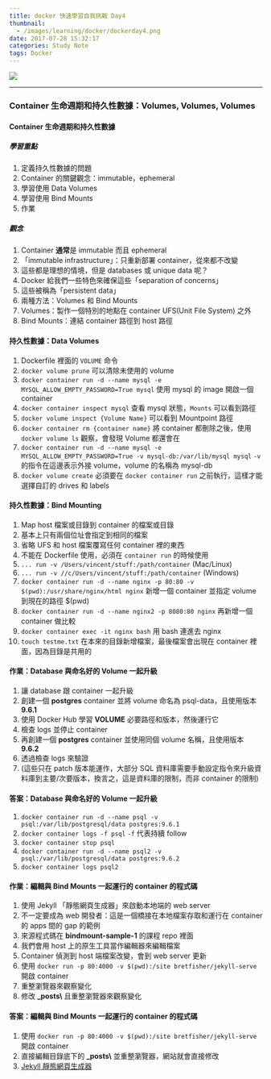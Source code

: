 ```yaml
---
title: docker 快速學習自我挑戰 Day4
thumbnail:
  - /images/learning/docker/dockerday4.png
date: 2017-07-28 15:32:17
categories: Study Note
tags: Docker
---
```

<img src="/images/learning/docker/dockerday4.png">

***
### Container 生命週期和持久性數據：Volumes, Volumes, Volumes
#### Container 生命週期和持久性數據
##### 學習重點
1. 定義持久性數據的問題
2. Container 的關鍵觀念：immutable，ephemeral
3. 學習使用 Data Volumes
4. 學習使用 Bind Mounts
5. 作業
##### 觀念
1. Container **通常**是 immutable 而且 ephemeral
2. 「immutable infrastructure」：只重新部署 container，從來都不改變
3. 這些都是理想的情境，但是 databases 或 unique data 呢？
4. Docker 給我們一些特色來確保這些「separation of concerns」
5. 這些被稱為「persistent data」
6. 兩種方法：Volumes 和 Bind Mounts
7. Volumes：製作一個特別的地點在 container UFS(Unit File System) 之外
8. Bind Mounts：連結 container 路徑到 host 路徑
#### 持久性數據：Data Volumes
1. Dockerfile 裡面的 `VOLUME` 命令
2. `docker volume prune` 可以清除未使用的 volume
3. `docker container run -d --name mysql -e MYSQL_ALLOW_EMPTY_PASSWORD=True mysql` 使用 mysql 的 image 開啟一個 container
4. `docker container inspect mysql` 查看 mysql 狀態，`Mounts` 可以看到路徑
5. `docker volume inspect {Volume Name}` 可以看到 Mountpoint 路徑
6. `docker container rm {container name}` 將 container 都刪除之後，使用 `docker volume ls` 觀察，會發現 Volume 都還會在
7. `docker container run -d --name mysql -e MYSQL_ALLOW_EMPTY_PASSWORD=True -v mysql-db:/var/lib/mysql mysql` `-v` 的指令在這邊表示外接 volume，volume 的名稱為 mysql-db
8. `docker volume create` 必須要在 `docker container run` 之前執行，這樣才能選擇自訂的 drives 和 labels
#### 持久性數據：Bind Mounting
1. Map host 檔案或目錄到 container 的檔案或目錄
2. 基本上只有兩個位址會指定到相同的檔案
3. 省略 UFS 和 host 檔案覆寫任何 container 裡的東西
4. 不能在 Dockerfile 使用，必須在 `container run` 的時候使用
5. `... run -v /Users/vincent/stuff:/path/container` (Mac/Linux)
6. `... run -v //c/Users/vincent/stuff:/path/container` (Windows)
7. `docker container run -d --name nginx -p 80:80 -v $(pwd):/usr/share/nginx/html nginx` 新增一個 container 並指定 volume 到現在的路徑 $(pwd)
8. `docker container run -d --name nginx2 -p 8080:80 nginx` 再新增一個 container 做比較
9. `docker container exec -it nginx bash` 用 bash 連進去 nginx
10. `touch testme.txt` 在本來的目錄新增檔案，最後檔案會出現在 container 裡面，因為目錄是共用的
#### 作業：Database 與命名好的 Volume 一起升級
1. 讓 database 跟 container 一起升級
2. 創建一個 **postgres** container 並將 volume 命名為 psql-data，且使用版本 **9.6.1**
3. 使用 Docker Hub 學習 **VOLUME** 必要路徑和版本，然後運行它
4. 檢查 logs 並停止 container
5. 再創建一個 **postgres** container 並使用同個 volume 名稱，且使用版本 **9.6.2**
6. 透過檢查 logs 來驗證
7. (這些只在 patch 版本能運作，大部分 SQL 資料庫需要手動設定指令來升級資料庫到主要/次要版本，換言之，這是資料庫的限制，而非 container 的限制)
#### 答案：Database 與命名好的 Volume 一起升級
1. `docker container run -d --name psql -v psql:/var/lib/postgresql/data postgres:9.6.1`
2. `docker container logs -f psql` `-f` 代表持續 follow
3. `docker container stop psql`
4. `docker container run -d --name psql2 -v psql:/var/lib/postgresql/data postgres:9.6.2`
5. `docker container logs psql2`
#### 作業：編輯與 Bind Mounts 一起運行的 container 的程式碼
1. 使用 Jekyll 「靜態網頁生成器」來啟動本地端的 web server
2. 不一定要成為 web 開發者：這是一個橋接在本地檔案存取和運行在 container 的 apps 間的 gap 的範例
3. 來源程式碼在 **bindmount-sample-1** 的課程 repo 裡面
4. 我們會用 host 上的原生工具當作編輯器來編輯檔案
5. Container 偵測到 host 端檔案改變，會到 web server 更新
6. 使用 `docker run -p 80:4000 -v $(pwd):/site bretfisher/jekyll-serve` 開啟 container
7. 重整瀏覽器來觀察變化
8. 修改 **_posts\\** 且重整瀏覽器來觀察變化
#### 答案：編輯與 Bind Mounts 一起運行的 container 的程式碼
1. 使用 `docker run -p 80:4000 -v $(pwd):/site bretfisher/jekyll-serve` 開啟 container
2. 直接編輯目錄底下的 **_posts\\** 並重整瀏覽器，網站就會直接修改
3. [Jekyll 靜態網頁生成器](https://jekyllrb.com/)